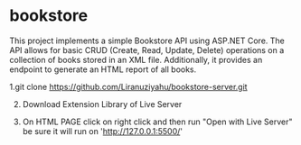 ﻿# bookstore
This project implements a simple Bookstore API using ASP.NET Core. The API allows for basic CRUD (Create, Read, Update, Delete) operations on a collection of books stored in an XML file. Additionally, it provides an endpoint to generate an HTML report of all books.

1.git clone https://github.com/Liranuziyahu/bookstore-server.git

2. Download Extension Library of Live Server

3. On HTML PAGE click on right click and then run "Open with Live Server"
be sure it will run on 'http://127.0.0.1:5500/'
